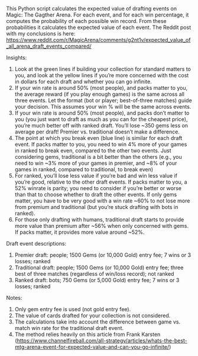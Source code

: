 This Python script calculates the expected value of drafting events on Magic: The Gagther Arena. For each event, and for each win percentage, it computes the probability of each possible win record. From these probabilities it calculates the expected value of each event. The Reddit post with my conclusions is here: https://www.reddit.com/r/MagicArena/comments/g2nt1v/expected_value_of_all_arena_draft_events_compared/

Insights:
1.  Look at the green lines if building your collection for standard matters to you, and look at the yellow lines if you’re more concerned with the cost in dollars for each draft and whether you can go infinite.
2.  If your win rate is around 50% (most people), and packs matter to you, the average reward (if you play enough games) is the same across all three events. Let the format (bot or player; best-of-three matches) guide your decision. This assumes your win % will be the same across events.
3.  If your win rate is around 50% (most people), and packs don’t matter to you (you just want to draft as much as you can for the cheapest price), you’re much better off with ranked draft. You’ll lose ~350 gems less on average per draft! Premier vs. traditional doesn’t make a difference.
4.  The point at which you break even (blue line) is similar for each draft event. If packs matter to you, you need to win 4% more of your games in ranked to break even, compared to the other two events. Just considering gems, traditional is a bit better than the others (e.g., you need to win ~3% more of your games in premier, and ~8% of your games in ranked, compared to traditional, to break even)
5.  For ranked, you’ll lose less value if you’re bad and win less value if you’re good, relative to the other draft events. If packs matter to you, a 52% winrate is parity; you need to consider if you’re better or worse than that to choose whether to draft the other events. If only gems matter, you have to be very good with a win rate ~60% to not lose more from premium and traditional (but you’re stuck drafting with bots in ranked).
6.  For those only drafting with humans, traditional draft starts to provide more value than premium after ~56% when only concerned with gems. If packs matter, it provides more value around ~52%.

Draft event descriptions:
1.	Premier draft: people; 1500 Gems (or 10,000 Gold) entry fee; 7 wins or 3 losses; ranked
2.	Traditional draft: people; 1500 Gems (or 10,000 Gold) entry fee; three best of three matches (regardless of win/loss record); not ranked
3.	Ranked draft: bots; 750 Gems (or 5,000 Gold) entry fee; 7 wins or 3 losses; ranked

Notes:
1.	Only gem entry fee is used (not gold entry fee).
2.	The value of cards drafted for your collection is not considered.
3.	The calculations take into account the difference between game vs. match win rate for the traditional draft event.
4.	The method relies heavily on this article from Frank Karsten (https://www.channelfireball.com/all-strategy/articles/whats-the-best-mtg-arena-event-for-expected-value-and-can-you-go-infinite/)

